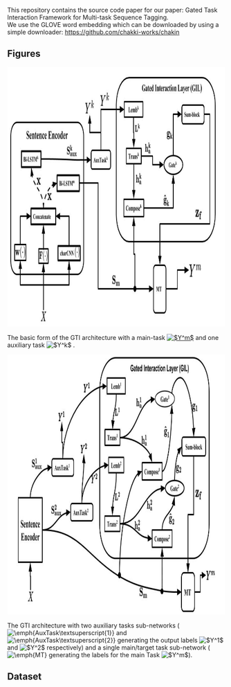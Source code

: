 This repository contains the source code paper for our paper:  Gated Task Interaction Framework for Multi-task Sequence Tagging.   
We use the GLOVE word embedding which can be downloaded by using a simple downloader: https://github.com/chakki-works/chakin
## Figures
<img src="Figure_board.jpg" width="700" height="600"> 
<p>The basic form of the GTI architecture with a main-task <a href="https://www.codecogs.com/eqnedit.php?latex=$Y^m$" target="_blank"><img src="https://latex.codecogs.com/gif.latex?$Y^m$" title="$Y^m$" /></a> and one auxiliary task <img src="https://latex.codecogs.com/gif.latex?$Y^k$" title="$Y^k$" /> .</p>
<img src="tasks_2_mtl.jpg" width="700" height="600">
<p>
The GTI architecture with two auxiliary tasks sub-networks (<img src="https://latex.codecogs.com/gif.latex?\emph{AuxTask\textsuperscript{1}}" title="\emph{AuxTask\textsuperscript{1}}"/> and <img src="https://latex.codecogs.com/gif.latex?\emph{AuxTask\textsuperscript{2}}" title="\emph{AuxTask\textsuperscript{2}}"/>  generating the output labels <img src="https://latex.codecogs.com/gif.latex?$Y^1$" title="$Y^1$"/> and <img src="https://latex.codecogs.com/gif.latex?$Y^2$" title="$Y^2$"/> respectively) and a single main/target task sub-network (<img src="https://latex.codecogs.com/gif.latex?$\emph{MT}$" title="\emph{MT}"/>  generating the labels for the main Task <img src="https://latex.codecogs.com/gif.latex?$Y^m$" title="$Y^m$"/>).
</p>

## Dataset
